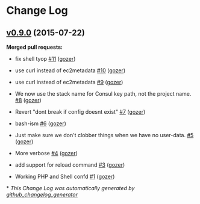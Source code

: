 # Change Log

## [v0.9.0](https://github.com/nubisproject/nubis-puppet-configuration/tree/v0.9.0) (2015-07-22)

**Merged pull requests:**

- fix shell tyop [\#11](https://github.com/Nubisproject/nubis-puppet-configuration/pull/11) ([gozer](https://github.com/gozer))

- use curl instead of ec2metadata [\#10](https://github.com/Nubisproject/nubis-puppet-configuration/pull/10) ([gozer](https://github.com/gozer))

- use curl instead of ec2metadata [\#9](https://github.com/Nubisproject/nubis-puppet-configuration/pull/9) ([gozer](https://github.com/gozer))

- We now use the stack name for Consul key path, not the project name. [\#8](https://github.com/Nubisproject/nubis-puppet-configuration/pull/8) ([gozer](https://github.com/gozer))

- Revert "dont break if config doesnt exist" [\#7](https://github.com/Nubisproject/nubis-puppet-configuration/pull/7) ([gozer](https://github.com/gozer))

- bash-ism [\#6](https://github.com/Nubisproject/nubis-puppet-configuration/pull/6) ([gozer](https://github.com/gozer))

- Just make sure we don't clobber things when we have no user-data. [\#5](https://github.com/Nubisproject/nubis-puppet-configuration/pull/5) ([gozer](https://github.com/gozer))

- More verbose [\#4](https://github.com/Nubisproject/nubis-puppet-configuration/pull/4) ([gozer](https://github.com/gozer))

- add support for reload command [\#3](https://github.com/Nubisproject/nubis-puppet-configuration/pull/3) ([gozer](https://github.com/gozer))

- Working PHP and Shell confd [\#1](https://github.com/Nubisproject/nubis-puppet-configuration/pull/1) ([gozer](https://github.com/gozer))



\* *This Change Log was automatically generated by [github_changelog_generator](https://github.com/skywinder/Github-Changelog-Generator)*